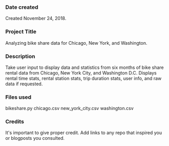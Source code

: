 ### Date created
Created November 24, 2018.

### Project Title
Analyzing bike share data for Chicago, New York, and Washington.

### Description
Take user input to display data and statistics from six months of bike share rental data from Chicago, New York City, and Washington D.C. Displays rental time stats, rental station stats, trip duration stats, user info, and raw data if requested.

### Files used
bikeshare.py
chicago.csv
new_york_city.csv
washington.csv

### Credits
It's important to give proper credit. Add links to any repo that inspired you or blogposts you consulted.


